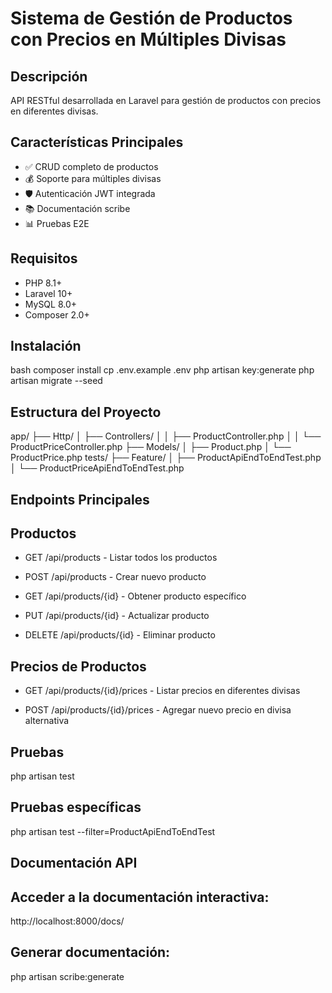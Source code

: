 # Sistema de Gestión de Productos con Precios en Múltiples Divisas

## Descripción
API RESTful desarrollada en Laravel para gestión de productos con precios en diferentes divisas.

## Características Principales
- ✅ CRUD completo de productos
- 💰 Soporte para múltiples divisas
- 🛡️ Autenticación JWT integrada
- 📚 Documentación scribe
- 📊 Pruebas E2E


## Requisitos
- PHP 8.1+
- Laravel 10+
- MySQL 8.0+
- Composer 2.0+

## Instalación
bash
composer install
cp .env.example .env
php artisan key:generate
php artisan migrate --seed

## Estructura del Proyecto
app/
├── Http/
│   ├── Controllers/
│   │   ├── ProductController.php
│   │   └── ProductPriceController.php
├── Models/
│   ├── Product.php
│   └── ProductPrice.php
tests/
├── Feature/
│   ├── ProductApiEndToEndTest.php
│   └── ProductPriceApiEndToEndTest.php

## Endpoints Principales
## Productos
- GET /api/products - Listar todos los productos

- POST /api/products - Crear nuevo producto

- GET /api/products/{id} - Obtener producto específico

- PUT /api/products/{id} - Actualizar producto

- DELETE /api/products/{id} - Eliminar producto

## Precios de Productos
- GET /api/products/{id}/prices - Listar precios en diferentes divisas

- POST /api/products/{id}/prices - Agregar nuevo precio en divisa alternativa

## Pruebas
php artisan test

## Pruebas específicas
php artisan test --filter=ProductApiEndToEndTest

## Documentación API
## Acceder a la documentación interactiva:

http://localhost:8000/docs/

## Generar documentación:
php artisan scribe:generate
